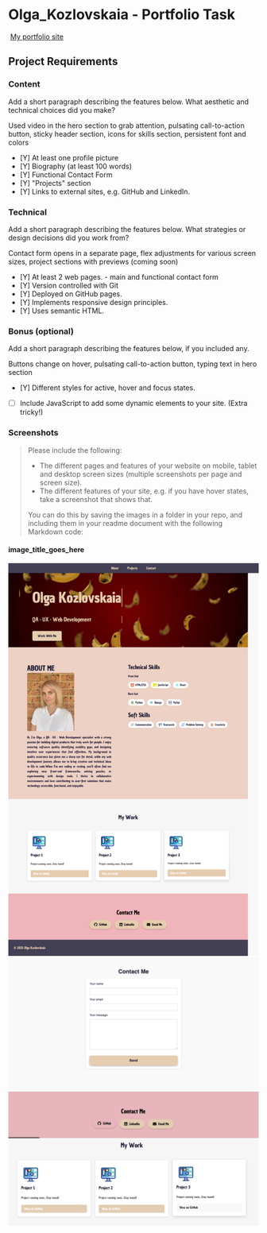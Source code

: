 # Olga_Kozlovskaia - Portfolio Task

​
[My portfolio site](https://mmokaus.github.io/)
​

## Project Requirements

### Content

Add a short paragraph describing the features below. What aesthetic and technical choices did you make?

Used video in the hero section to grab attention, pulsating call-to-action button, sticky header section, icons for skills section, persistent font and colors

- [Y] At least one profile picture
- [Y] Biography (at least 100 words)
- [Y] Functional Contact Form
- [Y] "Projects" section
- [Y] Links to external sites, e.g. GitHub and LinkedIn.
  ​

### Technical

Add a short paragraph describing the features below. What strategies or design decisions did you work from?

Contact form opens in a separate page, flex adjustments for various screen sizes, project sections with previews (coming soon)

- [Y] At least 2 web pages. - main and functional contact form
- [Y] Version controlled with Git
- [Y] Deployed on GitHub pages.
- [Y] Implements responsive design principles.
- [Y] Uses semantic HTML.

### Bonus (optional)

Add a short paragraph describing the features below, if you included any.

Buttons change on hover, pulsating call-to-action button, typing text in hero section

- [Y] Different styles for active, hover and focus states.
- [ ] Include JavaScript to add some dynamic elements to your site. (Extra tricky!)
      ​

### Screenshots

> Please include the following:
>
> - The different pages and features of your website on mobile, tablet and desktop screen sizes (multiple screenshots per page and screen size).
> - The different features of your site, e.g. if you have hover states, take a screenshot that shows that.
>
> You can do this by saving the images in a folder in your repo, and including them in your readme document with the following Markdown code:

#### image_title_goes_here

![Screenshot main page](img/screencapture1.png)
![Screenshot contact form page](img/screencapture2png.png)
![Screenshot hover button 1](img/hover1.png)
![Screenshot hover button 2](img/hover2.png)
